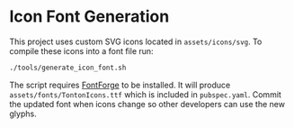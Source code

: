 # Icon Font Generation

This project uses custom SVG icons located in `assets/icons/svg`.
To compile these icons into a font file run:

```bash
./tools/generate_icon_font.sh
```

The script requires [FontForge](https://fontforge.org/) to be installed.
It will produce `assets/fonts/TontonIcons.ttf` which is included in `pubspec.yaml`.
Commit the updated font when icons change so other developers can use the new glyphs.
